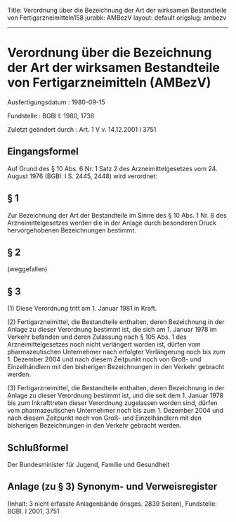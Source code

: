 Title: Verordnung über die Bezeichnung der Art der wirksamen Bestandteile von Fertigarzneimitteln158
jurabk: AMBezV
layout: default
origslug: ambezv


---

# Verordnung über die Bezeichnung der Art der wirksamen Bestandteile von Fertigarzneimitteln (AMBezV)

Ausfertigungsdatum
:   1980-09-15

Fundstelle
:   BGBl I: 1980, 1736

Zuletzt geändert durch
:   Art. 1 V v. 14.12.2001 I 3751


## Eingangsformel

Auf Grund des § 10 Abs. 6 Nr. 1 Satz 2 des Arzneimittelgesetzes vom
24\. August 1976 (BGBl. I S. 2445, 2448) wird verordnet:


## § 1

Zur Bezeichnung der Art der Bestandteile im Sinne des § 10 Abs. 1 Nr.
8 des Arzneimittelgesetzes werden die in der Anlage durch besonderen
Druck hervorgehobenen Bezeichnungen bestimmt.


## § 2

(weggefallen)


## § 3

(1) Diese Verordnung tritt am 1. Januar 1981 in Kraft.

(2) Fertigarzneimittel, die Bestandteile enthalten, deren Bezeichnung
in der Anlage zu dieser Verordnung bestimmt ist, die sich am 1. Januar
1978 im Verkehr befanden und deren Zulassung nach § 105 Abs. 1 des
Arzneimittelgesetzes noch nicht verlängert worden ist, dürfen vom
pharmazeutischen Unternehmer nach erfolgter Verlängerung noch bis zum
1\. Dezember 2004 und nach diesem Zeitpunkt noch von Groß- und
Einzelhändlern mit den bisherigen Bezeichnungen in den Verkehr
gebracht werden.

(3) Fertigarzneimittel, die Bestandteile enthalten, deren Bezeichnung
in der Anlage zu dieser Verordnung bestimmt ist, und die seit dem 1.
Januar 1978 bis zum Inkrafttreten dieser Verordnung zugelassen worden
sind, dürfen vom pharmazeutischen Unternehmer noch bis zum 1. Dezember
2004 und nach diesem Zeitpunkt noch von Groß- und Einzelhändlern mit
den bisherigen Bezeichnungen in den Verkehr gebracht werden.


## Schlußformel

Der Bundesminister für Jugend, Familie und Gesundheit


## Anlage (zu § 3) Synonym- und Verweisregister

(Inhalt: 3 nicht erfasste Anlagenbände (insges. 2839 Seiten),
Fundstelle: BGBl. I 2001, 3751

